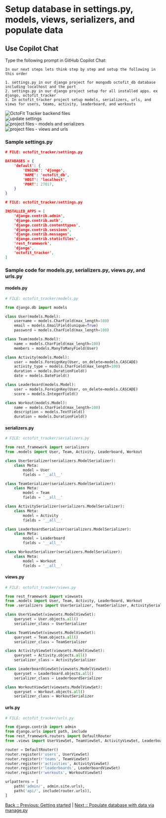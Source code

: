 # Setup database in settings.py, models, views, serializers, and populate data

## Use Copilot Chat

Type the following prompt in GitHub Copilot Chat:

```text
In our next steps lets think step by step and setup the following in this order

1. settings.py in our django project for mongodb octofit_db database including localhost and the port
2. settings.py in our django project setup for all installed apps. ex djongo, octofit_tracker
3. In octofit_tracker project setup models, serializers, urls, and views for users, teams, activity, leaderboard, and workouts
```

![OctoFit Tracker backend files](./4_1_OctoFitTrackerBackendFiles.png)</br>
![update settings](./4_2_UpdateSettings.png)</br>
![project files - models and serializers](./4_3_CreateBackendProjectFiles1.png)</br>
![project files - views and urls](./4_3_CreateBackendProjectFiles2.png)</br>

### Sample settings.py

```json
# FILE: octofit_tracker/settings.py

DATABASES = {
    'default': {
        'ENGINE': 'djongo',
        'NAME': 'octofit_db',
        'HOST': 'localhost',
        'PORT': 27017,
    }
}
```

```json
# FILE: octofit_tracker/settings.py

INSTALLED_APPS = [
    'django.contrib.admin',
    'django.contrib.auth',
    'django.contrib.contenttypes',
    'django.contrib.sessions',
    'django.contrib.messages',
    'django.contrib.staticfiles',
    'rest_framework',
    'djongo',
    'octofit_tracker',
]
```

### Sample code for models.py, serializers.py, views.py, and urls.py

#### models.py

```python
# FILE: octofit_tracker/models.py

from django.db import models

class User(models.Model):
    username = models.CharField(max_length=100)
    email = models.EmailField(unique=True)
    password = models.CharField(max_length=100)

class Team(models.Model):
    name = models.CharField(max_length=100)
    members = models.ManyToManyField(User)

class Activity(models.Model):
    user = models.ForeignKey(User, on_delete=models.CASCADE)
    activity_type = models.CharField(max_length=100)
    duration = models.DurationField()
    date = models.DateField()

class Leaderboard(models.Model):
    user = models.ForeignKey(User, on_delete=models.CASCADE)
    score = models.IntegerField()

class Workout(models.Model):
    name = models.CharField(max_length=100)
    description = models.TextField()
    duration = models.DurationField()
```

#### serializers.py

```python
# FILE: octofit_tracker/serializers.py

from rest_framework import serializers
from .models import User, Team, Activity, Leaderboard, Workout

class UserSerializer(serializers.ModelSerializer):
    class Meta:
        model = User
        fields = '__all__'

class TeamSerializer(serializers.ModelSerializer):
    class Meta:
        model = Team
        fields = '__all__'

class ActivitySerializer(serializers.ModelSerializer):
    class Meta:
        model = Activity
        fields = '__all__'

class LeaderboardSerializer(serializers.ModelSerializer):
    class Meta:
        model = Leaderboard
        fields = '__all__'

class WorkoutSerializer(serializers.ModelSerializer):
    class Meta:
        model = Workout
        fields = '__all__'
```

#### views.py

```python
# FILE: octofit_tracker/views.py

from rest_framework import viewsets
from .models import User, Team, Activity, Leaderboard, Workout
from .serializers import UserSerializer, TeamSerializer, ActivitySerializer, LeaderboardSerializer, WorkoutSerializer

class UserViewSet(viewsets.ModelViewSet):
    queryset = User.objects.all()
    serializer_class = UserSerializer

class TeamViewSet(viewsets.ModelViewSet):
    queryset = Team.objects.all()
    serializer_class = TeamSerializer

class ActivityViewSet(viewsets.ModelViewSet):
    queryset = Activity.objects.all()
    serializer_class = ActivitySerializer

class LeaderboardViewSet(viewsets.ModelViewSet):
    queryset = Leaderboard.objects.all()
    serializer_class = LeaderboardSerializer

class WorkoutViewSet(viewsets.ModelViewSet):
    queryset = Workout.objects.all()
    serializer_class = WorkoutSerializer
```

#### urls.py

```python
# FILE: octofit_tracker/urls.py

from django.contrib import admin
from django.urls import path, include
from rest_framework.routers import DefaultRouter
from .views import UserViewSet, TeamViewSet, ActivityViewSet, LeaderboardViewSet, WorkoutViewSet

router = DefaultRouter()
router.register(r'users', UserViewSet)
router.register(r'teams', TeamViewSet)
router.register(r'activities', ActivityViewSet)
router.register(r'leaderboards', LeaderboardViewSet)
router.register(r'workouts', WorkoutViewSet)

urlpatterns = [
    path('admin/', admin.site.urls),
    path('api/', include(router.urls)),
]
```

[Back :: Previous: Getting started](../3_GettingStarted) | [Next :: Populate database with data via manage.py](../5_PopulateDBwData)
